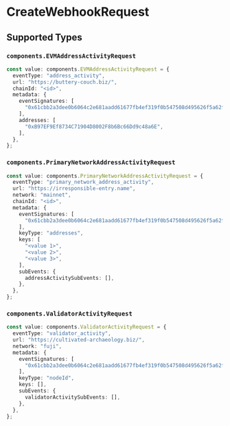 # CreateWebhookRequest


## Supported Types

### `components.EVMAddressActivityRequest`

```typescript
const value: components.EVMAddressActivityRequest = {
  eventType: "address_activity",
  url: "https://buttery-couch.biz/",
  chainId: "<id>",
  metadata: {
    eventSignatures: [
      "0x61cbb2a3dee0b6064c2e681aadd61677fb4ef319f0b547508d495626f5a62f64",
    ],
    addresses: [
      "0xB97EF9Ef8734C71904D8002F8b6Bc66Dd9c48a6E",
    ],
  },
};
```

### `components.PrimaryNetworkAddressActivityRequest`

```typescript
const value: components.PrimaryNetworkAddressActivityRequest = {
  eventType: "primary_network_address_activity",
  url: "https://irresponsible-entry.name",
  network: "mainnet",
  chainId: "<id>",
  metadata: {
    eventSignatures: [
      "0x61cbb2a3dee0b6064c2e681aadd61677fb4ef319f0b547508d495626f5a62f64",
    ],
    keyType: "addresses",
    keys: [
      "<value 1>",
      "<value 2>",
      "<value 3>",
    ],
    subEvents: {
      addressActivitySubEvents: [],
    },
  },
};
```

### `components.ValidatorActivityRequest`

```typescript
const value: components.ValidatorActivityRequest = {
  eventType: "validator_activity",
  url: "https://cultivated-archaeology.biz/",
  network: "fuji",
  metadata: {
    eventSignatures: [
      "0x61cbb2a3dee0b6064c2e681aadd61677fb4ef319f0b547508d495626f5a62f64",
    ],
    keyType: "nodeId",
    keys: [],
    subEvents: {
      validatorActivitySubEvents: [],
    },
  },
};
```

